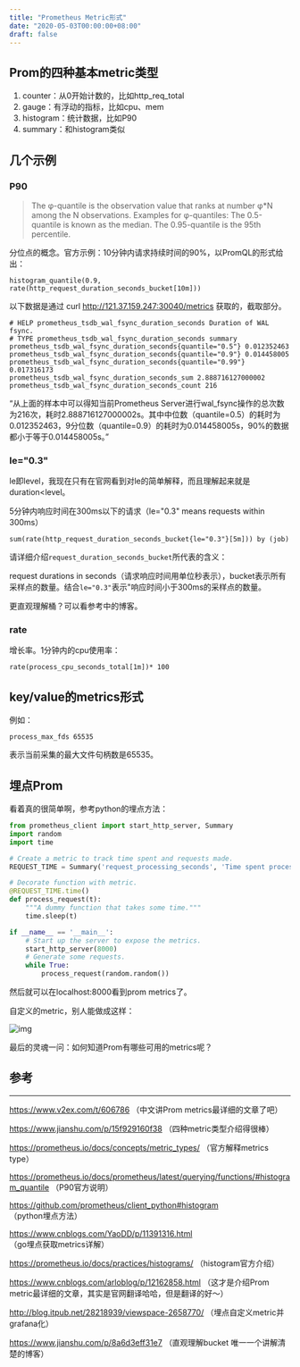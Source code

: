 ```yaml
---
title: "Prometheus Metric形式"
date: "2020-05-03T00:00:00+08:00"
draft: false
---
```


## Prom的四种基本metric类型

1. counter：从0开始计数的，比如http_req_total
2. gauge：有浮动的指标，比如cpu、mem
3. histogram：统计数据，比如P90
4. summary：和histogram类似

## 几个示例

### P90

> The φ-quantile is the observation value that ranks at number φ*N among the N observations. Examples for φ-quantiles: The 0.5-quantile is known as the median. The 0.95-quantile is the 95th percentile.

分位点的概念。官方示例：10分钟内请求持续时间的90%，以PromQL的形式给出：

```shell
histogram_quantile(0.9, rate(http_request_duration_seconds_bucket[10m]))
```

以下数据是通过 curl http://121.37.159.247:30040/metrics 获取的，截取部分。

```shell
# HELP prometheus_tsdb_wal_fsync_duration_seconds Duration of WAL fsync.
# TYPE prometheus_tsdb_wal_fsync_duration_seconds summary
prometheus_tsdb_wal_fsync_duration_seconds{quantile="0.5"} 0.012352463
prometheus_tsdb_wal_fsync_duration_seconds{quantile="0.9"} 0.014458005
prometheus_tsdb_wal_fsync_duration_seconds{quantile="0.99"} 0.017316173
prometheus_tsdb_wal_fsync_duration_seconds_sum 2.888716127000002
prometheus_tsdb_wal_fsync_duration_seconds_count 216
```

“从上面的样本中可以得知当前Prometheus Server进行wal_fsync操作的总次数为216次，耗时2.888716127000002s。其中中位数（quantile=0.5）的耗时为0.012352463，9分位数（quantile=0.9）的耗时为0.014458005s，90%的数据都小于等于0.014458005s。”

### le="0.3"

le即level，我现在只有在官网看到对le的简单解释，而且理解起来就是duration<level。

5分钟内响应时间在300ms以下的请求（le="0.3" means requests within 300ms）

```shell
sum(rate(http_request_duration_seconds_bucket{le="0.3"}[5m])) by (job)
```

请详细介绍`request_duration_seconds_bucket`所代表的含义：

request durations in seconds（请求响应时间用单位秒表示），bucket表示所有采样点的数量。结合`le="0.3"`表示"响应时间小于300ms的采样点的数量。

更直观理解桶？可以看参考中的博客。

### rate

增长率。1分钟内的cpu使用率：

```
rate(process_cpu_seconds_total[1m])* 100
```

## key/value的metrics形式

例如：

```shell
process_max_fds 65535
```

表示当前采集的最大文件句柄数是65535。

## 埋点Prom

看着真的很简单啊，参考python的埋点方法：

```python
from prometheus_client import start_http_server, Summary
import random
import time

# Create a metric to track time spent and requests made.
REQUEST_TIME = Summary('request_processing_seconds', 'Time spent processing request')

# Decorate function with metric.
@REQUEST_TIME.time()
def process_request(t):
    """A dummy function that takes some time."""
    time.sleep(t)

if __name__ == '__main__':
    # Start up the server to expose the metrics.
    start_http_server(8000)
    # Generate some requests.
    while True:
        process_request(random.random())
```

然后就可以在localhost:8000看到prom metrics了。

自定义的metric，别人能做成这样：

![img](http://dockone.io/uploads/article/20190904/70439c252c34c63ae504f17c852863e6.png)

最后的灵魂一问：如何知道Prom有哪些可用的metrics呢？

## 参考

---

https://www.v2ex.com/t/606786 （中文讲Prom metrics最详细的文章了吧）

https://www.jianshu.com/p/15f929160f38 （四种metric类型介绍得很棒）

https://prometheus.io/docs/concepts/metric_types/ （官方解释metrics type）

https://prometheus.io/docs/prometheus/latest/querying/functions/#histogram_quantile （P90官方说明）

https://github.com/prometheus/client_python#histogram （python埋点方法）

https://www.cnblogs.com/YaoDD/p/11391316.html （go埋点获取metrics详解）

https://prometheus.io/docs/practices/histograms/ （histogram官方介绍）

https://www.cnblogs.com/arloblog/p/12162858.html （这才是介绍Prom metric最详细的文章，其实是官网翻译哈哈，但是翻译的好～）

http://blog.itpub.net/28218939/viewspace-2658770/ （埋点自定义metric并grafana化）

https://www.jianshu.com/p/8a6d3eff31e7 （直观理解bucket 唯一一个讲解清楚的博客）